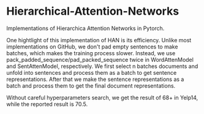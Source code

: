 # Hierarchical-Attention-Networks

Implementations of Hierarchica Attention Networks in Pytorch.

One hightlight of this implementation of HAN is its efficiency. Unlike most implementations on GitHub, we don't pad empty sentences to make batches, which makes the training process slower. Instead, we use pack_padded_sequence/pad_packed_sequence twice in WordAttenModel and SentAttenModel, respectively. We first select n batches documents and unfold into sentences and process them as a batch to get sentence representations. After that we make the sentence representations as a batch and process them to get the final document representations. 

Without careful hyperparameters search, we get the result of 68+ in Yelp14, while the reported result is 70.5. 
